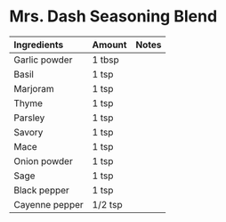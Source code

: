 Mrs. Dash Seasoning Blend
=========================

| Ingredients    | Amount  | Notes |
|:---------------|:--------|:------|
| Garlic powder  | 1 tbsp  |       |
| Basil          | 1 tsp   |       |
| Marjoram       | 1 tsp   |       |
| Thyme          | 1 tsp   |       |
| Parsley        | 1 tsp   |       |
| Savory         | 1 tsp   |       |
| Mace           | 1 tsp   |       |
| Onion powder   | 1 tsp   |       |
| Sage           | 1 tsp   |       |
| Black pepper   | 1 tsp   |       |
| Cayenne pepper | 1/2 tsp |       |
